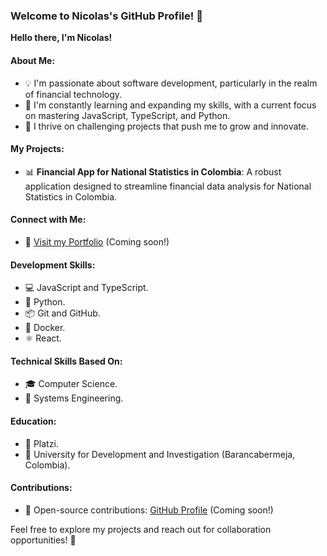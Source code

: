 ### Welcome to Nicolas's GitHub Profile! 👋

**Hello there, I'm Nicolas!**

#### About Me:

- 💡 I'm passionate about software development, particularly in the realm of financial technology.
- 🌱 I'm constantly learning and expanding my skills, with a current focus on mastering JavaScript, TypeScript, and Python.
- 💼 I thrive on challenging projects that push me to grow and innovate.

#### My Projects:

- 📊 **Financial App for National Statistics in Colombia**: A robust application designed to streamline financial data analysis for National Statistics in Colombia.

#### Connect with Me:

- 🔗 [Visit my Portfolio](#) (Coming soon!)

#### Development Skills:

- 💻 JavaScript and TypeScript.
- 🐍 Python.
- 📦 Git and GitHub.
- 🐳 Docker.
- ⚛️ React.

#### Technical Skills Based On:

- 🎓 Computer Science.
- 📡 Systems Engineering.

#### Education:

- 🏫 Platzi.
- 🏫 University for Development and Investigation (Barancabermeja, Colombia).

#### Contributions:

- 🌟 Open-source contributions: [GitHub Profile](#) (Coming soon!)

Feel free to explore my projects and reach out for collaboration opportunities! 🚀
